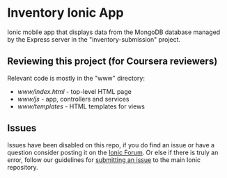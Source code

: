 Inventory Ionic App
=====================

Ionic mobile app that displays data from the MongoDB database managed by the Express server in the "inventory-submission" project.

## Reviewing this project (for Coursera reviewers)

Relevant code is mostly in the "www" directory:
* *www/index.html* - top-level HTML page
* *www/js* - app, controllers and services
* *www/templates* - HTML templates for views

## Issues
Issues have been disabled on this repo, if you do find an issue or have a question consider posting it on the [Ionic Forum](http://forum.ionicframework.com/).  Or else if there is truly an error, follow our guidelines for [submitting an issue](http://ionicframework.com/submit-issue/) to the main Ionic repository.

